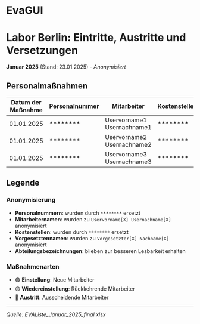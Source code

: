 # EvaGUI 

# Labor Berlin: Eintritte, Austritte und Versetzungen

**Januar 2025** (Stand: 23.01.2025) - *Anonymisiert*

## Personalmaßnahmen

| Datum der Maßnahme | Personalnummer | Mitarbeiter | Kostenstelle | Abteilung | Vorgesetzter | Maßnahmenart | Maßnahmegrund |
|-------------------|----------------|-------------|--------------|-----------|--------------|--------------|---------------|
| 01.01.2025 | ******** | Uservorname1 Usernachname1 | ******** | ADM S Projektmanagement | Vorgesetzter1 Nachname1 | Einstellung | - |
| 01.01.2025 | ******** | Uservorname2 Usernachname2 | ******** | END Stoffwechseldiagnostik | Vorgesetzter2 Nachname2 | Wiedereinstellung | - |
| 01.01.2025 | ******** | Uservorname3 Usernachname3 | ******** | Innovationsmanagement | Vorgesetzter3 Nachname3 | Austritt | - |

## Legende

### Anonymisierung
- **Personalnummern**: wurden durch `********` ersetzt
- **Mitarbeiternamen**: wurden zu `Uservorname[X] Usernachname[X]` anonymisiert
- **Kostenstellen**: wurden durch `********` ersetzt
- **Vorgesetztennamen**: wurden zu `Vorgesetzter[X] Nachname[X]` anonymisiert
- **Abteilungsbezeichnungen**: blieben zur besseren Lesbarkeit erhalten

### Maßnahmenarten
- 🟢 **Einstellung**: Neue Mitarbeiter
- 🟡 **Wiedereinstellung**: Rückkehrende Mitarbeiter
- 🔴 **Austritt**: Ausscheidende Mitarbeiter

---

*Quelle: EVAListe_Januar_2025_final.xlsx*

